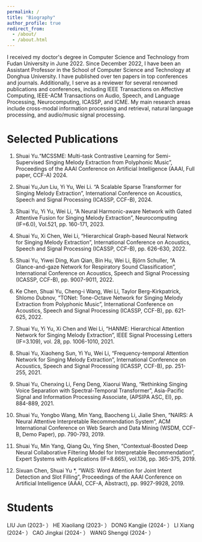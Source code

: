 ```yaml
---
permalink: /
title: "Biography"
author_profile: true
redirect_from: 
  - /about/
  - /about.html
---
```


I received my doctor's degree in Computer Science and Technology from Fudan University in June 2022. Since December 2022, I have been an Assistant Professor in the School of Computer Science and Technology at Donghua University. I have published over ten papers in top conferences and journals. Additionally, I serve as a reviewer for several renowned publications and conferences, including IEEE Transactions on Affective Computing, IEEE-ACM Transactions on Audio, Speech, and Language Processing, Neurocomputing, ICASSP, and ICME. My main research areas include cross-modal information processing and retrieval, natural language processing, and audio/music signal processing.

Selected Publications
======
1. Shuai Yu.“MCSSME: Multi-task Contrastive Learning for Semi-Supervised Singing Melody Extraction from Polyphonic Music”, Proceedings of the AAAI Conference on Artificial Intelligence (AAAI, Full paper, CCF-A) 2024.

2. Shuai Yu,Jun Liu, Yi Yu, Wei Li. “A Scalable Sparse Transformer for Singing Melody Extraction”, International Conference on Acoustics, Speech and Signal Processing (ICASSP, CCF-B), 2024.

3. Shuai Yu, Yi Yu, Wei Li, “A Neural Harmonic-aware Network with Gated Attentive Fusion for Singing Melody Extraction”, Neurocomputing (IF=6.0), Vol.521, pp. 160-171, 2023.

4. Shuai Yu, Xi Chen, Wei Li, “Hierarchical Graph-based Neural Network for Singing Melody Extraction”, International Conference on Acoustics, Speech and Signal Processing (ICASSP, CCF-B), pp. 626-630, 2022.

5. Shuai Yu, Yiwei Ding, Kun Qian, Bin Hu, Wei Li, Björn Schuller, “A Glance-and-gaze Network for Respiratory Sound Classification”, International Conference on Acoustics, Speech and Signal Processing (ICASSP, CCF-B), pp. 9007-9011, 2022.

6. Ke Chen, Shuai Yu, Cheng-i Wang, Wei Li, Taylor Berg-Kirkpatrick, Shlomo Dubnov, “TONet: Tone-Octave Network for Singing Melody Extraction from Polyphonic Music”, International Conference on Acoustics, Speech and Signal Processing (ICASSP, CCF-B), pp. 621-625, 2022.

7. Shuai Yu, Yi Yu, Xi Chen and Wei Li, “HANME: Hierarchical Attention Network for Singing Melody Extraction”, IEEE Signal Processing Letters (IF=3.109), vol. 28, pp. 1006-1010, 2021.

8. Shuai Yu, Xiaoheng Sun, Yi Yu, Wei Li, “Frequency-temporal Attention Network for Singing Melody Extraction”, International Conference on Acoustics, Speech and Signal Processing (ICASSP, CCF-B), pp. 251-255, 2021.

9. Shuai Yu, Chenxing Li, Feng Deng, Xiaorui Wang, “Rethinking Singing Voice Separation with Spectral-Temporal Transformer”, Asia-Pacific Signal and Information Processing Associate, (APSIPA ASC, EI), pp. 884-889, 2021.

10. Shuai Yu, Yongbo Wang, Min Yang, Baocheng Li, Jialie Shen, “NAIRS: A Neural Attentive Interpretable Recommendation System”, ACM International Conference on Web Search and Data Mining (WSDM, CCF-B, Demo Paper), pp. 790-793, 2019.

11. Shuai Yu, Min Yang, Qiang Qu, Ying Shen, “Contextual-Boosted Deep Neural Collaborative Filtering Model for Interpretable Recommendation”, Expert Systems with Applications (IF=8.665), vol.136, pp. 365-375, 2019.

12. Sixuan Chen, Shuai Yu *, “WAIS: Word Attention for Joint Intent Detection and Slot Filling”, Proceedings of the AAAI Conference on Artificial Intelligence (AAAI, CCF-A, Abstract), pp. 9927-9928, 2019.

Students
======
LIU Jun (2023- ）
HE Xiaoliang (2023- ）
DONG Kangjie (2024- ）
LI Xiang (2024- ）
CAO Jingkai (2024- ）
WANG Shengqi (2024- ）



